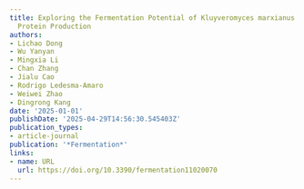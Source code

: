 ```yaml
---
title: Exploring the Fermentation Potential of Kluyveromyces marxianus NS127 for Single-Cell
  Protein Production
authors:
- Lichao Dong
- Wu Yanyan
- Mingxia Li
- Chan Zhang
- Jialu Cao
- Rodrigo Ledesma‐Amaro
- Weiwei Zhao
- Dingrong Kang
date: '2025-01-01'
publishDate: '2025-04-29T14:56:30.545403Z'
publication_types:
- article-journal
publication: '*Fermentation*'
links:
- name: URL
  url: https://doi.org/10.3390/fermentation11020070
---
```

